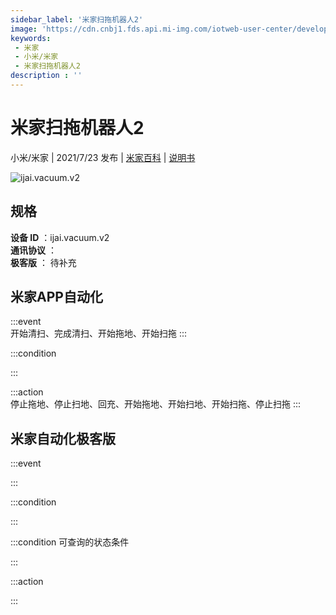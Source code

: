 ```yaml
---
sidebar_label: '米家扫拖机器人2'
image: 'https://cdn.cnbj1.fds.api.mi-img.com/iotweb-user-center/developer_1679048480713EhxpT5hU.png?GalaxyAccessKeyId=AKVGLQWBOVIRQ3XLEW&Expires=9223372036854775807&Signature=tA4sakz7ZcVWcpmoeTmI0Jc66D4='
keywords: 
 - 米家
 - 小米/米家
 - 米家扫拖机器人2
description : ''
---
```

# 米家扫拖机器人2

小米/米家 | 2021/7/23 发布 | [米家百科](https://home.mi.com/webapp/content/baike/product/index.html?model=ijai.vacuum.v2) | [说明书](https://home.mi.com/views/introduction.html?model=ijai.vacuum.v2&region=cn)

![ijai.vacuum.v2](https://cdn.cnbj1.fds.api.mi-img.com/iotweb-user-center/developer_1679048480713EhxpT5hU.png?GalaxyAccessKeyId=AKVGLQWBOVIRQ3XLEW&Expires=9223372036854775807&Signature=tA4sakz7ZcVWcpmoeTmI0Jc66D4=)

## 规格  
> 
**设备 ID** ：ijai.vacuum.v2  
**通讯协议** ：  
**极客版**  ： 待补充 


## 米家APP自动化  

:::event  
开始清扫、完成清扫、开始拖地、开始扫拖
:::

:::condition  

:::

:::action   
停止拖地、停止扫地、回充、开始拖地、开始扫地、开始扫拖、停止扫拖
:::

## 米家自动化极客版  

:::event  

:::

:::condition  

:::

:::condition 可查询的状态条件  

:::

:::action  

:::

        
